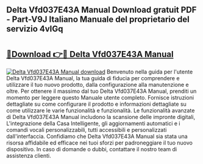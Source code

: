 ## Delta Vfd037E43A Manual Download gratuit PDF - Part-V9J Italiano Manuale del proprietario del servizio 4vIGq

# <h2><a href="http://dfcgi2.blite.top/?on=Delta+Vfd037E43A+Manual">🔗Download 👉🔴 Delta Vfd037E43A Manual</a></h2>

[![Delta Vfd037E43A Manual download](https://i.imgur.com/lujVjoI.png)](http://dfcgi2.blite.top/?on=Delta+Vfd037E43A+Manual)
Benvenuto nella guida per l'utente Delta Vfd037E43A Manual, la tua guida di fiducia per comprendere e utilizzare il tuo nuovo prodotto, dalla configurazione alla manutenzione e oltre. Per ottenere il massimo dal tuo Delta Vfd037E43A Manual, prenditi un momento per leggere questo Manuale utente completo. Fornisce istruzioni dettagliate su come configurare il prodotto e informazioni dettagliate su come utilizzare le varie funzionalità e funzionalità. Le funzionalità avanzate di Delta Vfd037E43A Manual includono la scansione delle impronte digitali, L'integrazione della Casa Intelligente, gli aggiornamenti automatici e i comandi vocali personalizzabili, tutti accessibili e personalizzati dall'interfaccia. Confidiamo che Delta Vfd037E43A Manual sia stata una risorsa affidabile ed efficace nei tuoi sforzi per padroneggiare il tuo nuovo dispositivo. In caso di domande o dubbi, contattare il nostro team di assistenza clienti.
